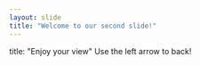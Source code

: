 ```yaml
---
layout: slide
title: "Welcome to our second slide!"
---
```

title: "Enjoy your view"
Use the left arrow to back!
